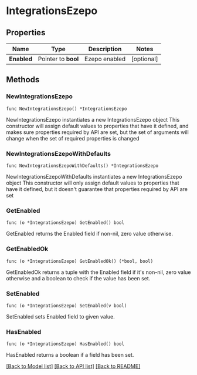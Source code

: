 # IntegrationsEzepo

## Properties

Name | Type | Description | Notes
------------ | ------------- | ------------- | -------------
**Enabled** | Pointer to **bool** | Ezepo enabled | [optional] 

## Methods

### NewIntegrationsEzepo

`func NewIntegrationsEzepo() *IntegrationsEzepo`

NewIntegrationsEzepo instantiates a new IntegrationsEzepo object
This constructor will assign default values to properties that have it defined,
and makes sure properties required by API are set, but the set of arguments
will change when the set of required properties is changed

### NewIntegrationsEzepoWithDefaults

`func NewIntegrationsEzepoWithDefaults() *IntegrationsEzepo`

NewIntegrationsEzepoWithDefaults instantiates a new IntegrationsEzepo object
This constructor will only assign default values to properties that have it defined,
but it doesn't guarantee that properties required by API are set

### GetEnabled

`func (o *IntegrationsEzepo) GetEnabled() bool`

GetEnabled returns the Enabled field if non-nil, zero value otherwise.

### GetEnabledOk

`func (o *IntegrationsEzepo) GetEnabledOk() (*bool, bool)`

GetEnabledOk returns a tuple with the Enabled field if it's non-nil, zero value otherwise
and a boolean to check if the value has been set.

### SetEnabled

`func (o *IntegrationsEzepo) SetEnabled(v bool)`

SetEnabled sets Enabled field to given value.

### HasEnabled

`func (o *IntegrationsEzepo) HasEnabled() bool`

HasEnabled returns a boolean if a field has been set.


[[Back to Model list]](../README.md#documentation-for-models) [[Back to API list]](../README.md#documentation-for-api-endpoints) [[Back to README]](../README.md)


